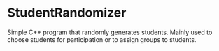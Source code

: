 # StudentRandomizer
Simple C++ program that randomly generates students. Mainly used to choose students for participation or to assign groups to students.
